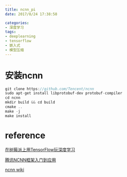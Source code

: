 ```yaml
---
title: ncnn_pi
date: 2017/8/24 17:38:58

categories:
- 深度学习
tags:
- deeplearning
- tensorflow
- 嵌入式
- 模型压缩
---
```







<!--more-->


# 安装ncnn

```cpp
git clone https://github.com/Tencent/ncnn
sudo apt-get install libprotobuf-dev protobuf-compiler
cd ncnn
mkdir build && cd build
cmake ..
make -j
make install
```








# reference

[在树莓派上用TensorFlow玩深度学习](https://www.codelast.com/%E5%8E%9F%E5%88%9B-%E5%9C%A8%E6%A0%91%E8%8E%93%E6%B4%BE%E4%B8%8A%E7%94%A8tensorflow%E7%8E%A9%E6%B7%B1%E5%BA%A6%E5%AD%A6%E4%B9%A0deep-learning/)

[腾讯NCNN框架入门到应用](http://blog.csdn.net/best_coder/article/details/76201275)

[ncnn wiki](https://github.com/Tencent/ncnn/wiki)